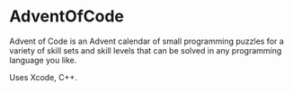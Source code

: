 # AdventOfCode
Advent of Code is an Advent calendar of small programming puzzles for a variety of skill sets and skill levels that can be solved in any programming language you like.

Uses Xcode, C++.
